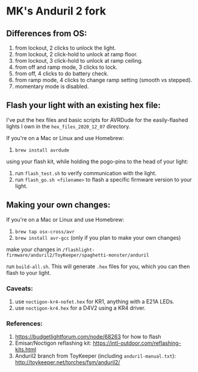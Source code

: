 # MK's Anduril 2 fork

## Differences from OS:
  1. from lockout, 2 clicks to unlock the light.
  2. from lockout, 2 click-hold to unlock at ramp floor.
  3. from lockout, 3 click-hold to unlock at ramp ceiling.
  4. from off and ramp mode, 3 clicks to lock.
  5. from off, 4 clicks to do battery check.
  6. from ramp mode, 4 clicks to change ramp setting (smooth vs stepped).
  7. momentary mode is disabled.

## Flash your light with an existing hex file:
I've put the hex files and basic scripts for AVRDude for the easily-flashed lights I own in the `hex_files_2020_12_07` directory.

If you're on a Mac or Linux and use Homebrew:
  1. `brew install avrdude`

using your flash kit, while holding the pogo-pins to the head of your light: 
  1. run `flash_test.sh` to verify communication with the light.
  2. run `flash_go.sh <filename>` to flash a specific firmware version to your light.

## Making your own changes:

If you're on a Mac or Linux and use Homebrew:
  1. `brew tap osx-cross/avr`
  2. `brew install avr-gcc` (only if you plan to make your own changes)
  
make your changes in `/flashlight-firmware/anduril2/ToyKeeper/spaghetti-monster/anduril`

run `build-all.sh`.  This will generate `.hex` files for you, which you can then flash to your light.
  
### Caveats:
  1. use `noctigon-kr4-nofet.hex` for KR1, anything with a E21A LEDs.
  2. use `noctigon-kr4.hex` for a D4V2 using a KR4 driver.

### References:
  1. https://budgetlightforum.com/node/68263 for how to flash
  2. Emisar/Noctigon reflashing kit: https://intl-outdoor.com/reflashing-kits.html
  3. Anduril2 branch from ToyKeeper (including `anduril-manual.txt`): http://toykeeper.net/torches/fsm/anduril2/
